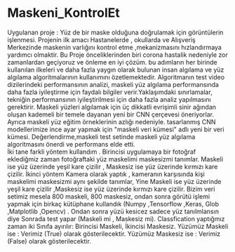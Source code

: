 # Maskeni_KontrolEt

Uygulanan  proje : Yüz de bir maske olduğuna doğrulamak için görüntülerin işlenmesi.
Projenin ilk amacı Hastanelerde , okullarda ve Alışveriş Merkezinde maskenin varlığını kontrol etme ,mekanizmasını hızlandırmaya yardımcı olmaktir.
Bu Proje önceliklerinden biri corona hastalik nedeniyle zor zamanlardan geçiyoruz ve önleme en iyi çözüm.
 bu adımların her birinde kullanılan ilkeleri ve daha fazla yaygın olarak bulunan insan algılama ve yüz algılama algoritmalarının kullanımını özetlemektedir.  Algoritmanın test video dizilerindeki performansının analizi, maskeli yüz algılama performansında daha fazla iyileştirme için faydalı bilgiler verir.Yaklaşımdaki sınırlamalar, tekniğin performansının iyileştirilmesi için daha fazla analiz yapılmasını gerektirir.
 Maskeli yüzleri algılamak için üç dikkatli evrişimli sinir ağından oluşan kademeli bir temele dayanan yeni bir CNN çerçevesi öneriyorlar.  Ayrıca maskeli yüz eğitim örneklerinin azlığı nedeniyle.  tasarlanmış CNN modellerimize ince ayar yapmak için "maskeli veri kümesi" adlı yeni bir veri kümesi.  Değerlendirme,maskeli test setinde maskeli yüz algılama algoritmasını önerdi ve performans elde etti.  
İki tane farkli yöntem kullandım .
Birincisi uygulamaya bir fotoğraf eklediğmiz zaman fotoğraftaki yüz maskelimi maskesizmi tanımlar. Maskeli ise yüz üzerinde yeşil kare çizilir , Maskesiz ise yüz üzerinde kırmızı kare çizilir.
İkinci yöntem Kamera olarak yaptık , kameranın karşısında kişi maskelimi maskesizmi aynı şekilde tanımlar, Yine  Maskeli ise yüz üzerinde yeşil kare çizilir ,Maskesiz ise yüz üzerinde kırmızı kare çizilir.
Bizim veri setimiz mesela 800 maskeli, 800 maskesiz, ondan sonra görütü işlemi yapmak için birkaç kütüphane kullandık (Numpy ,Tensorflow ,Keras, Glob ,Matplotlib  ,Opencv) .
Ondan sonra yüzü kesicez sadece yüz tanılmlansın diye Sonrada test yapar (Maskeli mi , Maskesiz mi).
Classfication yaptığmız zaman iki Sınıfa ayırılır: Birincisi Maskeli, İkincisi Maskesiz.
Yüzümüz Maskeli ise : Verimiz (True) olarak gösterilecektir.
Yüzümüz Maskesiz ise : Verimiz (False) olarak gösterilecektir.





